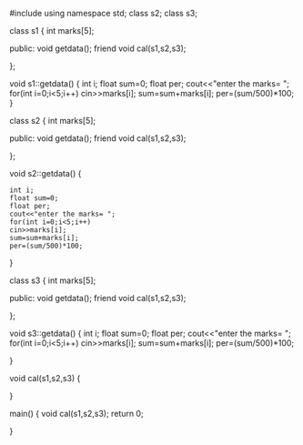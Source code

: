 #include<iostream>
using namespace std;
class s2;
class s3;

class s1
{
   int marks[5];
   
   public:
   void getdata();
   friend void cal(s1,s2,s3);
   
};

void s1::getdata()
{
    int i;
    float sum=0;
    float per;
    cout<<"enter the marks= ";
    for(int i=0;i<5;i++)
    cin>>marks[i];
    sum=sum+marks[i];
    per=(sum/500)*100;
}

class s2
{
   int marks[5];
   
   public:
   void getdata();
   friend void cal(s1,s2,s3);
   
};

void s2::getdata()
{
    
    int i;
    float sum=0;
    float per;
    cout<<"enter the marks= ";
    for(int i=0;i<5;i++)
    cin>>marks[i];
    sum=sum+marks[i];
    per=(sum/500)*100;
}

class s3
{
   int marks[5];
   
   public:
   void getdata();
   friend void cal(s1,s2,s3);
   
};

void s3::getdata()
{
    int i;
    float sum=0;
    float per;
    cout<<"enter the marks= ";
    for(int i=0;i<5;i++)
    cin>>marks[i];
    sum=sum+marks[i];
    per=(sum/500)*100;
  
    
}

void cal(s1,s2,s3)
{
  
  



}  




main()
{
  void cal(s1,s2,s3);
  return 0;
  
}
